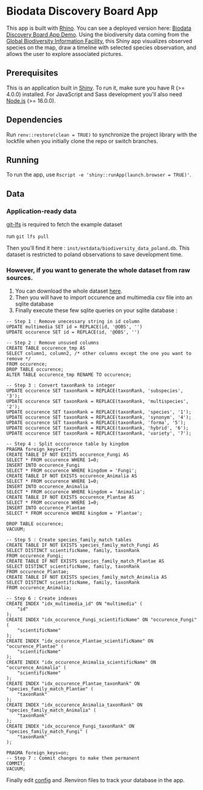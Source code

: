 # Biodata Discovery Board App
This app is built with [Rhino](https://github.com/Appsilon/rhino).
You can see a deployed version here: 
[Biodata Discovery Board App Demo](https://omicsverse.fr/app/appsilon-homework).
Using the biodiversity data coming from the [Global Biodiversity Information Facility](https://www.gbif.org/occurrence/search?dataset_key=8a863029-f435-446a-821e-275f4f641165&month=1), this Shiny app visualizes observed species on the map, draw a timeline with selected species observation, and allows the user to explore associated pictures. 

## Prerequisites
This is an application built in [Shiny](https://shiny.rstudio.com/).
To run it, make sure you have R (>= 4.0.0) installed.
For JavaScript and Sass development you'll also need
[Node.js](https://nodejs.org/en/download/) (>= 16.0.0).

## Dependencies
Run `renv::restore(clean = TRUE)` to synchronize the project library with the lockfile
when you initially clone the repo or switch branches.

## Running
To run the app, use `Rscript -e 'shiny::runApp(launch.browser = TRUE)'`.

## Data

### Application-ready data 

<a href="https://git-lfs.com/" target="_blank">git-lfs</a> is required to fetch the example dataset

run `git lfs pull`

Then you'll find it here : `inst/extdata/biodiversity_data_poland.db`. This dataset is restricted to poland observations to save development time. <br/>

### However, if you want to generate the whole dataset from raw sources.
1. You can download the whole dataset [here](https://drive.usercontent.google.com/download?id=1l1ymMg-K_xLriFv1b8MgddH851d6n2sU&export=download&authuser=0&confirm=t&uuid=625527a1-37d8-42f2-bc52-5e094e7d3075&at=APZUnTW4MHTH-1FtcVJNpIiFYF5O%3A1710337610936). 
2. Then you will have to import occurence and multimedia csv file into an sqlite database
3. Finally execute these few sqlite queries on your sqlite database : 

```
-- Step 1 : Remove unecessary string in id column 
UPDATE multimedia SET id = REPLACE(id, '@OBS', '')
UPDATE occurence SET id = REPLACE(id, '@OBS', '')

-- Step 2 : Remove unsused columns 
CREATE TABLE occurence_tmp AS
SELECT column1, column2, /* other columns except the one you want to remove */
FROM occurence;
DROP TABLE occurence;
ALTER TABLE occurence_tmp RENAME TO occurence;

-- Step 3 : Convert taxonRank to integer
UPDATE occurence SET taxonRank = REPLACE(taxonRank, 'subspecies', '3');
UPDATE occurence SET taxonRank = REPLACE(taxonRank, 'multispecies', '2');
UPDATE occurence SET taxonRank = REPLACE(taxonRank, 'species', '1');
UPDATE occurence SET taxonRank = REPLACE(taxonRank, 'synonym', '4');
UPDATE occurence SET taxonRank = REPLACE(taxonRank, 'forma', '5');
UPDATE occurence SET taxonRank = REPLACE(taxonRank, 'hybrid', '6');
UPDATE occurence SET taxonRank = REPLACE(taxonRank, 'variety', '7');

-- Step 4 : Split occcurence table by kingdom
PRAGMA foreign_keys=off;
CREATE TABLE IF NOT EXISTS occurence_Fungi AS
SELECT * FROM occurence WHERE 1=0;
INSERT INTO occurence_Fungi
SELECT * FROM occurence WHERE kingdom = 'Fungi';
CREATE TABLE IF NOT EXISTS occurence_Animalia AS
SELECT * FROM occurence WHERE 1=0;
INSERT INTO occurence_Animalia
SELECT * FROM occurence WHERE kingdom = 'Animalia';
CREATE TABLE IF NOT EXISTS occurence_Plantae AS
SELECT * FROM occurence WHERE 1=0;
INSERT INTO occurence_Plantae
SELECT * FROM occurence WHERE kingdom = 'Plantae';

DROP TABLE occurence;
VACUUM;

-- Step 5 : Create species_family_match tables 
CREATE TABLE IF NOT EXISTS species_family_match_Fungi AS
SELECT DISTINCT scientificName, family, taxonRank
FROM occurence_Fungi;
CREATE TABLE IF NOT EXISTS species_family_match_Plantae AS
SELECT DISTINCT scientificName, family, taxonRank
FROM occurence_Plantae;
CREATE TABLE IF NOT EXISTS species_family_match_Animalia AS
SELECT DISTINCT scientificName, family, taxonRank
FROM occurence_Animalia;

-- Step 6 : Create indexes
CREATE INDEX "idx_multimedia_id" ON "multimedia" (
	"id"
);
CREATE INDEX "idx_occurence_Fungi_scientificName" ON "occurence_Fungi" (
	"scientificName"
);
CREATE INDEX "idx_occurence_Plantae_scientificName" ON "occurence_Plantae" (
	"scientificName"
);
CREATE INDEX "idx_occurence_Animalia_scientificName" ON "occurence_Animalia" (
	"scientificName"
);
CREATE INDEX "idx_occurence_Plantae_taxonRank" ON "species_family_match_Plantae" (
	"taxonRank"
);
CREATE INDEX "idx_occurence_Animalia_taxonRank" ON "species_family_match_Animalia" (
	"taxonRank"
);
CREATE INDEX "idx_occurence_Fungi_taxonRank" ON "species_family_match_Fungi" (
	"taxonRank"
);

PRAGMA foreign_keys=on;
-- Step 7 : Commit changes to make them permanent
COMMIT;
VACUUM;
```

Finally edit [config](config.yml) and .Renviron files to track your database in the app.
